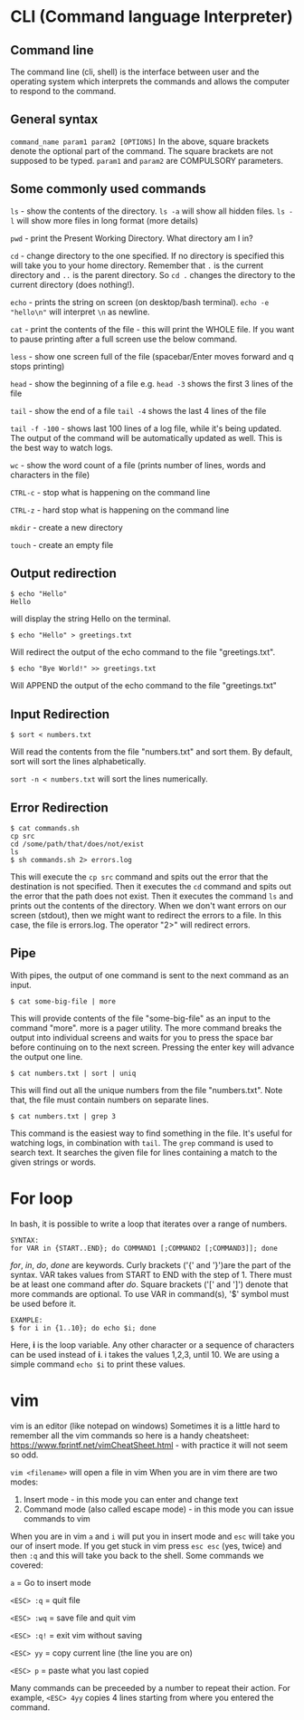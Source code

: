 # CLI  (Command language Interpreter)
## Command line
The command line (cli, shell) is the interface between  user and the operating system which interprets the commands and allows the computer to respond to the command.


## General syntax
`command_name param1 param2 [OPTIONS]`
In the above, square brackets denote the optional part of the command.
The square brackets are not supposed to be typed.
`param1` and `param2` are COMPULSORY parameters.
## Some commonly used commands

`ls` - show the contents of the directory. `ls -a` will show all hidden files. `ls -l` will show more files in long format (more details)

`pwd` - print the Present Working Directory. What directory am I in? 

`cd` - change directory to the one specified. If no directory is specified this will take you to your home directory. Remember that `.` is the current directory and `..` is the parent directory. So `cd .` changes the directory to the current directory (does nothing!). 

`echo` - prints the string on screen (on desktop/bash terminal). `echo -e "hello\n"` will interpret `\n` as newline.

`cat` - print the contents of the file - this will print the WHOLE file. If you want to pause printing after a full screen use the below command.

`less` - show one screen full of the file (spacebar/Enter moves forward and q stops printing)

`head` - show the beginning of a file e.g. `head -3` shows the first 3 lines of the file

`tail` - show the end of a file `tail -4` shows the last 4 lines of the file

`tail -f -100` - shows last 100 lines of a log file, while it's being updated. The output of the command will be automatically updated as well. This is the best way to watch logs.

`wc` - show the word count of a file (prints number of lines, words and characters in the file)

`CTRL-c` - stop what is happening on the command line 

`CTRL-z` - hard stop what is happening on the command line 

`mkdir` - create a new directory

`touch` - create an empty file

## Output redirection

```
$ echo "Hello"
Hello
```
will display the string Hello on the terminal.

```
$ echo "Hello" > greetings.txt
```
Will redirect the output of the echo command to the file "greetings.txt".

```
$ echo "Bye World!" >> greetings.txt
```
Will APPEND the output of the echo command to the file "greetings.txt"


## Input Redirection

```
$ sort < numbers.txt
```
Will read the contents from the file "numbers.txt" and sort them. By default, sort will sort the lines alphabetically.

`sort -n < numbers.txt` will sort the lines numerically.

## Error Redirection

```
$ cat commands.sh
cp src
cd /some/path/that/does/not/exist
ls
$ sh commands.sh 2> errors.log
```
This will execute the `cp src` command and spits out the error that the destination is not specified. Then it executes the `cd` command and spits out the error that the path does not exist. Then it executes the command `ls` and prints out the contents of the directory. When we don't want errors on our screen (stdout), then we might want to redirect the errors to a file. In this case, the file is errors.log. The operator "2>" will redirect errors.


## Pipe
With pipes, the output of one command is sent to the next command as an input.
```
$ cat some-big-file | more
```
This will provide contents of the file "some-big-file" as an input to the command "more". more is a pager utility. The more command breaks the output into individual screens and waits for you to press the space bar before continuing on to the next screen. Pressing the enter key will advance the output one line.

```
$ cat numbers.txt | sort | uniq
```
This will find out all the unique numbers from the file "numbers.txt". Note that, the file must contain numbers on separate lines.

```
$ cat numbers.txt | grep 3
```
This command is the easiest way to find something in the file. It's useful for watching logs, in combination with `tail`. The `grep` command is used to search text. It searches the given file for lines containing a match to the given strings or words. 

# For loop
In bash, it is possible to write a loop
that iterates over a range of numbers.
```
SYNTAX:
for VAR in {START..END}; do COMMAND1 [;COMMAND2 [;COMMAND3]]; done
```

_for_,  _in_, _do_, _done_ are keywords.
Curly brackets ('{' and '}')are the part of the syntax.
VAR takes values from START to END with the step of 1.
There must be at least one command after _do_.
Square brackets ('[' and ']') denote that more commands are optional.
To use VAR in command(s), '$' symbol must be used before it.
```
EXAMPLE:
$ for i in {1..10}; do echo $i; done
```
Here, **i** is the loop variable. Any other character or a sequence of characters can be used instead of **i**.
i takes the values 1,2,3, until 10. We are using a simple command `echo $i` to print these values.

# vim
vim is an editor (like notepad on windows)
Sometimes it is a little hard to remember all the vim commands so here is a handy cheatsheet: https://www.fprintf.net/vimCheatSheet.html - with practice it will not seem so odd. 

`vim <filename>` will open a file in vim
When you are in vim there are two modes:
1. Insert mode - in this mode you can enter and change text
2. Command mode (also called escape mode) - in this mode you can issue commands to vim

When you are in vim `a` and `i` will put you in insert mode and `esc` will take you our of insert mode. If you get stuck in vim press `esc esc` (yes, twice) and then `:q` and this will take you back to the shell. Some commands we covered: 

`a` = Go to insert mode

`<ESC> :q` = quit file 

`<ESC> :wq` = save file and quit vim

`<ESC> :q!` = exit vim without saving

`<ESC> yy` = copy current line (the line you are on)

`<ESC> p` = paste what you last copied

Many commands can be preceeded by a number to repeat their action. For example, `<ESC> 4yy` copies 4 lines starting from where you entered the command. 

